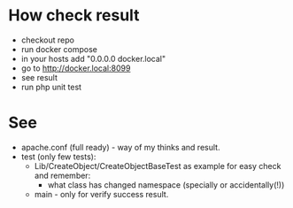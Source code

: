 # How check result
- checkout repo
- run docker compose
- in your hosts add "0.0.0.0 docker.local" 
- go to http://docker.local:8099
- see result
- run php unit test

# See
- apache.conf (full ready) - way of my thinks and result.
- test (only few tests):
    - Lib/CreateObject/CreateObjectBaseTest as example for easy check and remember:
        - what class has changed namespace (specially or accidentally(!))
    - main - only for verify success result.
    


